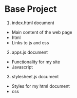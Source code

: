 # Base Project

1. index.html document
  - Main content of the web page
  - html
  - Links to js and css
2. apps.js document
  - Functionality for my site
  - Javascript
3. stylesheet.js document
  - Styles for my html document
  - css
